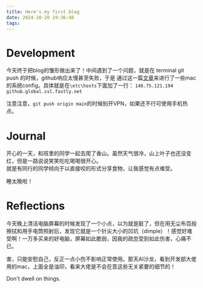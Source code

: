 ```yaml
---
title: Here's my first blog
date: 2024-10-20 19:36:48
tags:
---
```


# Development
今天终于把blog的雏形做出来了！中间遇到了一个问题，就是在 terminal git push 的时候，github响应太慢甚至失败，于是
通过这一篇[文章](#https://www.jianshu.com/p/c80c50267227)来进行了一些mac的系统config。具体就是在`\etc\hosts`下面加了一行：
```146.75.121.194 github.global.ssl.fastly.net```

注意注意，`git push origin main`的时候别开VPN，如果还不行可使用手机热点。

# Journal
开心的一天，和班里的同学一起去爬了香山。虽然天气很冷，山上叶子也还没变红，但是一路说说笑笑吃吃喝喝很开心。
<br>就是有同行的同学倾向于以直接咬的形式分享食物，让我感觉有点难受。

睡太晚啦！

# Reflections
今天晚上清洁电脑屏幕的时候发现了一个小点，以为就是脏了，但在用无尘布百般擦拭和用手电筒照射后，发现它就是一个针尖大小的凹坑（dimple）！感觉好难受啊！一万多买来的好电脑，屏幕如此脆弱，因我的疏忽受到如此伤害，心痛不已。

害，只能安慰自己，反正一点小伤不影响正常使用。那天AI沙龙，看到开发部大佬用的mac，上面全是油印，看来大佬是不会在意这些无关紧要的细节的！

Don't dwell on things.